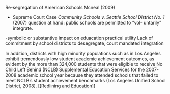 Re-segregation of American Schools Mcneal (2009)
- Supreme Court Case _Community Schools v. Seattle School District No. 1_
(2007) 
 question at hand: public schools are permitted to “vol- untarily” integrate.

-symbolic or substantive impact on eduacation
practical utility 
Lack of commitment by school districts to desegregate, court mandated integration 
 

In addition, districts with high minority populations such as in Los Angeles exhibit tremendously low student academic achievement outcomes, as evident by the more than 324,000 students that were eligible to receive No Child Left Behind (NCLB) Supplemental Education Services for the 2007-2008 academic school year because they attended schools that  failed to meet NCLB’s student achievement benchmarks (Los Angeles Unified School District, 2008).
[[Redlining and Education]]
